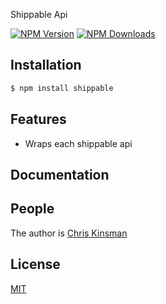 
  Shippable Api

  [![NPM Version][npm-image]][npm-url]
  [![NPM Downloads][downloads-image]][downloads-url]


## Installation

```bash
$ npm install shippable
```

## Features

  * Wraps each shippable api

## Documentation



## People

The author is [Chris Kinsman](https://github.com/chriskinsman)

## License

  [MIT](LICENSE)

[shippable-image]: https://img.shields.io/shippable/568d2b531895ca447467a94e.svg
[npm-image]: https://img.shields.io/npm/v/shippable.svg?style=flat
[npm-url]: https://npmjs.org/package/shippable
[downloads-image]: https://img.shields.io/npm/dm/shippable.svg?style=flat
[downloads-url]: https://npmjs.org/package/shippable
